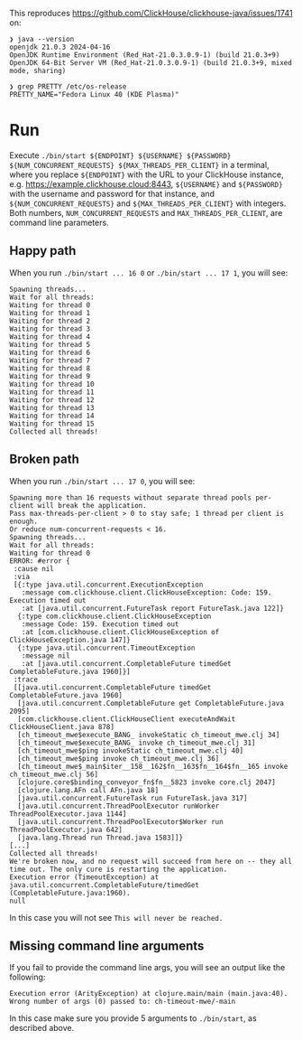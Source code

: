 This reproduces https://github.com/ClickHouse/clickhouse-java/issues/1741 on:
```
❯ java --version
openjdk 21.0.3 2024-04-16
OpenJDK Runtime Environment (Red_Hat-21.0.3.0.9-1) (build 21.0.3+9)
OpenJDK 64-Bit Server VM (Red_Hat-21.0.3.0.9-1) (build 21.0.3+9, mixed mode, sharing)

❯ grep PRETTY /etc/os-release
PRETTY_NAME="Fedora Linux 40 (KDE Plasma)"
```

# Run

Execute `./bin/start ${ENDPOINT} ${USERNAME} ${PASSWORD} ${NUM_CONCURRENT_REQUESTS} ${MAX_THREADS_PER_CLIENT}` in a terminal,
where you replace `${ENDPOINT}` with the URL to your ClickHouse instance, e.g. https://example.clickhouse.cloud:8443,
`${USERNAME}` and `${PASSWORD}` with the username and password for that instance, and `${NUM_CONCURRENT_REQUESTS}` and
`${MAX_THREADS_PER_CLIENT}` with integers.  Both numbers, `NUM_CONCURRENT_REQUESTS` and `MAX_THREADS_PER_CLIENT`, are
command line parameters.

## Happy path

When you run `./bin/start ... 16 0` or `./bin/start ... 17 1`, you will see:
```
Spawning threads...
Wait for all threads:
Waiting for thread 0
Waiting for thread 1
Waiting for thread 2
Waiting for thread 3
Waiting for thread 4
Waiting for thread 5
Waiting for thread 6
Waiting for thread 7
Waiting for thread 8
Waiting for thread 9
Waiting for thread 10
Waiting for thread 11
Waiting for thread 12
Waiting for thread 13
Waiting for thread 14
Waiting for thread 15
Collected all threads!
```

## Broken path

When you run `./bin/start ... 17 0`, you will see:
```
Spawning more than 16 requests without separate thread pools per-client will break the application.
Pass max-threads-per-client > 0 to stay safe; 1 thread per client is enough.
Or reduce num-concurrent-requests < 16.
Spawning threads...
Wait for all threads:
Waiting for thread 0
ERROR: #error {
 :cause nil
 :via
 [{:type java.util.concurrent.ExecutionException
   :message com.clickhouse.client.ClickHouseException: Code: 159. Execution timed out
   :at [java.util.concurrent.FutureTask report FutureTask.java 122]}
  {:type com.clickhouse.client.ClickHouseException
   :message Code: 159. Execution timed out
   :at [com.clickhouse.client.ClickHouseException of ClickHouseException.java 147]}
  {:type java.util.concurrent.TimeoutException
   :message nil
   :at [java.util.concurrent.CompletableFuture timedGet CompletableFuture.java 1960]}]
 :trace
 [[java.util.concurrent.CompletableFuture timedGet CompletableFuture.java 1960]
  [java.util.concurrent.CompletableFuture get CompletableFuture.java 2095]
  [com.clickhouse.client.ClickHouseClient executeAndWait ClickHouseClient.java 878]
  [ch_timeout_mwe$execute_BANG_ invokeStatic ch_timeout_mwe.clj 34]
  [ch_timeout_mwe$execute_BANG_ invoke ch_timeout_mwe.clj 31]
  [ch_timeout_mwe$ping invokeStatic ch_timeout_mwe.clj 40]
  [ch_timeout_mwe$ping invoke ch_timeout_mwe.clj 36]
  [ch_timeout_mwe$_main$iter__158__162$fn__163$fn__164$fn__165 invoke ch_timeout_mwe.clj 56]
  [clojure.core$binding_conveyor_fn$fn__5823 invoke core.clj 2047]
  [clojure.lang.AFn call AFn.java 18]
  [java.util.concurrent.FutureTask run FutureTask.java 317]
  [java.util.concurrent.ThreadPoolExecutor runWorker ThreadPoolExecutor.java 1144]
  [java.util.concurrent.ThreadPoolExecutor$Worker run ThreadPoolExecutor.java 642]
  [java.lang.Thread run Thread.java 1583]]}
[...]
Collected all threads!
We're broken now, and no request will succeed from here on -- they all time out. The only cure is restarting the application.
Execution error (TimeoutException) at java.util.concurrent.CompletableFuture/timedGet (CompletableFuture.java:1960).
null
```

In this case you will not see `This will never be reached.`

## Missing command line arguments

If you fail to provide the command line args, you will see an output like the following:
```
Execution error (ArityException) at clojure.main/main (main.java:40).
Wrong number of args (0) passed to: ch-timeout-mwe/-main
```

In this case make sure you provide 5 arguments to `./bin/start`, as described above.
